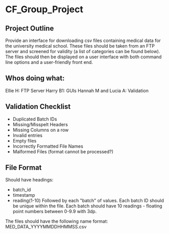 # CF_Group_Project
## Project Outline
Provide an interface for downloading csv files containing medical data for the university medical school. These files should be taken from an FTP server and screened for validity (a list of categories can be found below). The files should then be displayed on a user interface with both command line options and a user-friendly front end. 

## Whos doing what:
Ellie H: FTP Server
Harry B1: GUIs
Hannah M and Lucia A: Validation

## Validation Checklist
* Duplicated Batch IDs
* Missing/Misspelt Headers 
* Missing Columns on a row
* Invalid entries
* Empty files
* Incorrectly Formatted File Names
* Malformed Files (format cannot be processed?)

## File Format
Should have headings:
* batch_id
* timestamp
* reading(1-10)
Followed by each "batch" of values. Each batch ID should be unique within the file. Each batch should have 10 readings - floating point numbers between 0-9.9 with 3dp. 

The files should have the following name format:
MED_DATA_YYYYMMDDHHMMSS.csv
